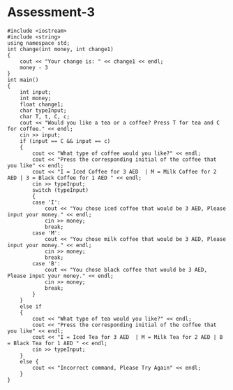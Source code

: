 # Assessment-3

	#include <iostream> 
	#include <string>
	using namespace std;
	int change(int money, int change1)
	{
		cout << "Your change is: " << change1 << endl;
		money - 3
	}
	int main()
	{
		int input;
		int money;
		float change1;
		char typeInput;
		char T, t, C, c;
		cout << "Would you like a tea or a coffee? Press T for tea and C for coffee." << endl;
		cin >> input;
		if (input == C && input == c)
		{
			cout << "What type of coffee would you like?" << endl;
			cout << "Press the corresponding initial of the coffee that you like" << endl;
			cout << "I = Iced Coffee for 3 AED  | M = Milk Coffee for 2 AED | 3 = Black Coffee for 1 AED " << endl;
			cin >> typeInput;
			switch (typeInput)
			{
			case 'I':
				cout << "You chose iced coffee that would be 3 AED, Please input your money." << endl;
				cin >> money;
				break;
			case 'M':
				cout << "You chose milk coffee that would be 3 AED, Please input your money." << endl;
				cin >> money;
				break;
			case 'B':
				cout << "You chose black coffee that would be 3 AED, Please input your money." << endl;
				cin >> money;
				break;
			}
		}
		else if
		{
			cout << "What type of tea would you like?" << endl;
			cout << "Press the corresponding initial of the coffee that you like" << endl;
			cout << "I = Iced Tea for 3 AED  | M = Milk Tea for 2 AED | B = Black Tea for 1 AED " << endl;
			cin >> typeInput;
		}
		else {
			cout << "Incorrect command, Please Try Again" << endl;
		}
	}
